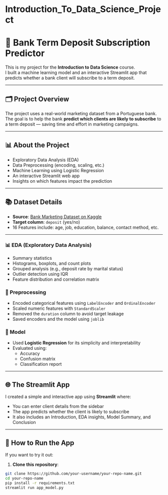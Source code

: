 # Introduction_To_Data_Science_Project
# 💼 Bank Term Deposit Subscription Predictor
 
This is my project for the **Introduction to Data Science** course.  
I built a machine learning model and an interactive Streamlit app that predicts whether a bank client will subscribe to a term deposit.

---

## 🗂️ Project Overview

The project uses a real-world marketing dataset from a Portuguese bank.  
The goal is to help the bank **predict which clients are likely to subscribe** to a term deposit — saving time and effort in marketing campaigns.

---

## 📊 About the Project

-  Exploratory Data Analysis (EDA)
-  Data Preprocessing (encoding, scaling, etc.)
-  Machine Learning using Logistic Regression
-  An interactive Streamlit web app
-  Insights on which features impact the prediction

---

## 📚 Dataset Details

-  **Source**: [Bank Marketing Dataset on Kaggle](https://www.kaggle.com/datasets/janiobachmann/bank-marketing-dataset)
-  **Target column**: `deposit` (yes/no)
-  16 Features include: age, job, education, balance, contact method, etc.


---

### 📊 EDA (Exploratory Data Analysis)
- Summary statistics
- Histograms, boxplots, and count plots
- Grouped analysis (e.g., deposit rate by marital status)
- Outlier detection using IQR
- Feature distribution and correlation matrix

### 🔄 Preprocessing
- Encoded categorical features using `LabelEncoder` and `OrdinalEncoder`
- Scaled numeric features with `StandardScaler`
- Removed the `duration` column to avoid target leakage 
- Saved encoders and the model using `joblib`

### 🧠 Model
- Used **Logistic Regression** for its simplicity and interpretability
- Evaluated using:
  - Accuracy
  - Confusion matrix
  - Classification report

---

## 🌐 The Streamlit App

I created a simple and interactive app using **Streamlit** where:
- You can enter client details from the sidebar
- The app predicts whether the client is likely to subscribe
- It also includes an Introduction, EDA insights, Model Summary, and Conclusion

---

## 🚀 How to Run the App

If you want to try it out:

1. **Clone this repository**:
```bash
git clone https://github.com/your-username/your-repo-name.git
cd your-repo-name
pip install -r requirements.txt
streamlit run app_model.py
